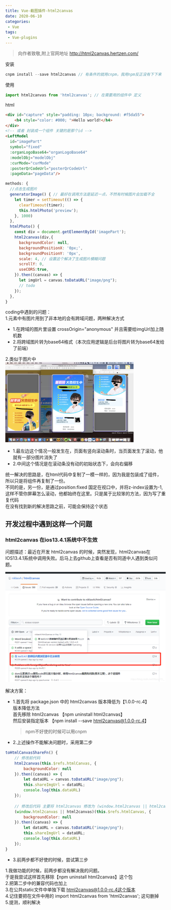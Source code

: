 ```yaml
---
title: Vue-截图插件-html2canvas
date: 2020-06-10
categories:
 - Vue
tags:
 - Vue-plugins
---
```


> 向作者致敬,附上官网地址 http://html2canvas.hertzen.com/

安装
```js
cnpm install --save html2canvas // 有条件的就用cnpm，我用npm反正没有下下来
```

使用
```js
import html2canvas from 'html2canvas'; // 在需要用的组件中 定义
```

html
```html
<div id="capture" style="padding: 10px; background: #f5da55">
    <h4 style="color: #000; ">Hello world!</h4>
</div>
<!-- 或者 封装成一个组件 关键的是那个id -->
<LeftModel
  id="imagePart"
  symbol="fixed"
  :organLogoBase64="organLogoBase64"
  :modelObj="modelObj"
  :curMode="curMode"
  :posterQrCodeUrl="posterQrCodeUrl"
  :pageData="pageData"/>
```

```js
methods: {
  //点击生成图片
  generatorImage() { // 最好在调用方法是延迟一点，不然有时候图片会加载不全
    let timer = setTimeout(() => {
      clearTimeout(timer);
      this.htmlPhoto('preview');
    }, 1000)
  },
  htmlPhoto() {
    const div = document.getElementById('imagePart');
    html2canvas(div,{
      backgroundColor: null,
      backgroundPositionX: '0px;',
      backgroundPositionY: '0px',
      scale: 4, // 设置这个解决了生成图片模糊问题
      scrollY: 0,
      useCORS:true,
    }).then((canvas) => {
      let imgUrl = canvas.toDataURL("image/png");
      // todo
    });
  },
}
```

coding中遇到的问题：<br>
1.元素中有图片用到了非本地的会有跨域问题，两种解决方式<br>
  - 1.在跨域的图片里设置 crossOrigin="anonymous" 并且需要给imgUrl加上随机数<br>
  - 2.将跨域图片转为base64格式（本次应用逻辑是后台将图片转为base64发给了前端）<br>

2.类似于图片中<br>
<img src="../../imgs/plugins/13.png" style="width: 80%;">
- 1.最左边这个情况一般发生在，页面有竖向滚动条时，当页面发生了滚动，他就有一部分图片消失了
- 2.中间这个情况是在滚动条没有动的初始状态下，会向右偏移

统一解决的思路是，在html代码中复制了一模一样的，因为我是包装成了组件，所以只是将组件再复制了一份。<br>
不同的是，另一份，是通过position:fixed 国定在视口中，并将z-index设置为-1,<br>
这样不管你屏幕怎么滚动，他都始终在这里。只是属于比较笨的方法，因为写了重复代码<br>
在没有找到新的解决思路之前，可能会保持这个状态<br>

## 开发过程中遇到这样一个问题
### <b>html2canvas 在ios13.4.1系统中不生效</b><br>

问题描述：最近在开发 html2canvas 的时候，突然发现，html2canvas在IOS13.4.1系统中调用失败。后马上去github上查看是否有同道中人遇到类似问题。

<img src="./img/4.png" style="width: 100%;">

解决方案：<br>

- 1.首先将 package.json 中的 html2canvas 版本降低为【1.0.0-rc.4】<br>
  版本降低方法<br>
  首先移除 html2canvas 【npm uninstall html2canvas】<br>
  然后安装指定版本 【npm install --save html2canvas@1.0.0-rc.4】<br>
  > npm不好使的时候可以用cnpm

- 2.上述操作不能解决问题时，采用第二步

```js
toHtmlCanvasShareFn() {
	// 修改前代码
	html2canvas(this.$refs.htmlCanvas, {
		backgroundColor: null
	}).then((canvas) => {
		let dataURL = canvas.toDataURL("image/png");
		this.shareImgUrl = dataURL;
		console.log(this.dataURL)
	});

	// 修改后代码 主要将 html2canvas 修改为 (window.html2canvas || html2canvas)
	(window.html2canvas || html2canvas)(this.$refs.htmlCanvas, {
		backgroundColor: null
	}).then((canvas) => {
		let dataURL = canvas.toDataURL("image/png");
		this.shareImgUrl = dataURL;
		console.log(this.dataURL)
	});
}
```

- 3.前两步都不好使的时候，尝试第三步

1.我做功能的时候，前两步都没有解决我的问题。<br>
于是我尝试这样首先移除【npm uninstall html2canvas】这个包<br>
2.把第二步中的兼容代码也加上<br>
3.在公共static文件中单独下载 html2canvas@1.0.0-rc.4这个版本<br>
4.记住要把在文件中用的 import html2canvas from 'html2canvas'; 这句删掉<br>
5.提测，顺利解决
